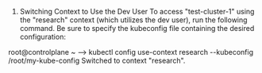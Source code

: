 1. Switching Context to Use the Dev User
To access "test-cluster-1" using the "research" context (which utilizes the dev user), run the following command. Be sure to specify the kubeconfig file containing the desired configuration:

root@controlplane ~ ⟶ kubectl config use-context research --kubeconfig /root/my-kube-config
Switched to context "research".
